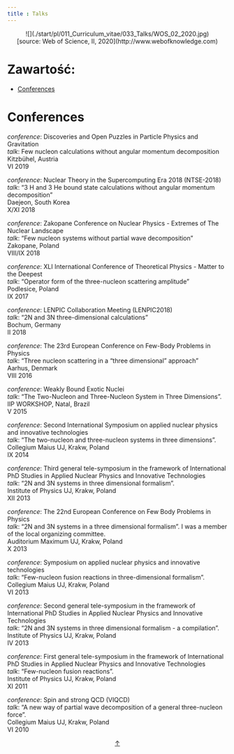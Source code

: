 ```yaml
---
title : Talks
---
```


<center>
![](./start/pl/011_Curriculum_vitae/033_Talks/WOS_02_2020.jpg)
</center>

<center>
[source: Web of Science, II, 2020](http://www.webofknowledge.com)
</center>



# Zawartość:

* [Conferences](#conferences)



# Conferences

*conference*: Discoveries and Open Puzzles in Particle Physics and Gravitation   
*talk*: Few nucleon calculations without angular momentum decomposition    
Kitzbühel, Austria   
VI 2019   

*conference*: Nuclear Theory in the Supercomputing Era 2018 (NTSE-2018)          
*talk*: “3 H and 3 He bound state calculations without angular momentum decomposition”          
Daejeon, South Korea          
X/XI 2018                  

*conference*: Zakopane Conference on Nuclear Physics - Extremes of The Nuclear Landscape            
*talk*: “Few nucleon systems without partial wave decomposition”            
Zakopane, Poland            
VIII/IX 2018            
        
*conference*: XLI International Conference of Theoretical Physics - Matter to the Deepest        
*talk*: “Operator form of the three-nucleon scattering amplitude”        
Podlesice, Poland        
IX 2017        
        
*conference*: LENPIC Collaboration Meeting (LENPIC2018)        
*talk*: “2N and 3N three-dimensional calculations”        
Bochum, Germany        
II 2018        
        
*conference*: The 23rd European Conference on Few-Body Problems in Physics        
*talk*: “Three nucleon scattering in a “three dimensional” approach”        
Aarhus, Denmark        
VIII 2016        
        
*conference*: Weakly Bound Exotic Nuclei        
*talk*: “The Two-Nucleon and Three-Nucleon System in Three Dimensions”.        
IIP WORKSHOP, Natal, Brazil        
V 2015        
        
*conference*: Second International Symposium on applied nuclear physics and innovative technologies        
*talk*: “The two-nucleon and three-nucleon systems in three dimensions”.        
Collegium Maius UJ, Krakw, Poland        
IX 2014        
        
*conference*: Third general tele-symposium in the framework of International PhD Studies in Applied Nuclear Physics and Innovative Technologies        
*talk*: “2N and 3N systems in three dimensional formalism”.        
Institute of Physics UJ, Krakw, Poland        
XII 2013        
        
*conference*: The 22nd European Conference on Few Body Problems in Physics        
*talk*: “2N and 3N systems in a three dimensional formalism”. I was a member        
of the local organizing committee.        
Auditorium Maximum UJ, Krakw, Poland        
X 2013        
        
*conference*: Symposium on applied nuclear physics and innovative technologies        
*talk*: “Few-nucleon fusion reactions in three-dimensional formalism”.        
Collegium Maius UJ, Krakw, Poland        
VI 2013        
        
*conference*: Second general tele-symposium in the framework of International PhD Studies in Applied Nuclear Physics and Innovative Technologies        
*talk*: “2N and 3N systems in three dimensional formalism - a compilation”.        
Institute of Physics UJ, Krakw, Poland        
IV 2013        
        
*conference*: First general tele-symposium in the framework of International PhD Studies in Applied Nuclear Physics and Innovative Technologies        
*talk*: “Few-nucleon fusion reactions”.        
Institute of Physics UJ, Krakw, Poland        
XI 2011        
        
*conference*: Spin and strong QCD (VIQCD)        
*talk*: “A new way of partial wave decomposition of a general three-nucleon force”.        
Collegium Maius UJ, Krakw, Poland        
VI 2010                                                                

<div style="text-align: center"><a href = #zawartość title = "zawartość">↑</a></div>
